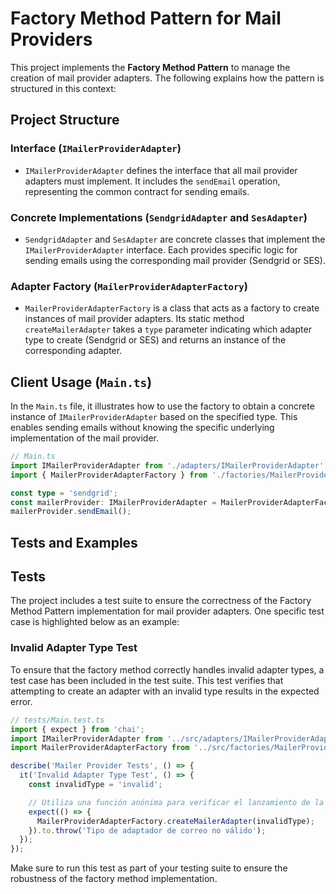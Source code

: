 # Factory Method Pattern for Mail Providers

This project implements the **Factory Method Pattern** to manage the creation of mail provider adapters. The following explains how the pattern is structured in this context:

## Project Structure

### Interface (`IMailerProviderAdapter`)

- `IMailerProviderAdapter` defines the interface that all mail provider adapters must implement. It includes the `sendEmail` operation, representing the common contract for sending emails.

### Concrete Implementations (`SendgridAdapter` and `SesAdapter`)

- `SendgridAdapter` and `SesAdapter` are concrete classes that implement the `IMailerProviderAdapter` interface. Each provides specific logic for sending emails using the corresponding mail provider (Sendgrid or SES).

### Adapter Factory (`MailerProviderAdapterFactory`)

- `MailerProviderAdapterFactory` is a class that acts as a factory to create instances of mail provider adapters. Its static method `createMailerAdapter` takes a `type` parameter indicating which adapter type to create (Sendgrid or SES) and returns an instance of the corresponding adapter.

## Client Usage (`Main.ts`)

In the `Main.ts` file, it illustrates how to use the factory to obtain a concrete instance of `IMailerProviderAdapter` based on the specified type. This enables sending emails without knowing the specific underlying implementation of the mail provider.

```typescript
// Main.ts
import IMailerProviderAdapter from './adapters/IMailerProviderAdapter';
import { MailerProviderAdapterFactory } from './factories/MailerProviderAdapterFactory';

const type = 'sendgrid';
const mailerProvider: IMailerProviderAdapter = MailerProviderAdapterFactory.createMailerAdapter(type);
mailerProvider.sendEmail();
```

## Tests and Examples

## Tests

The project includes a test suite to ensure the correctness of the Factory Method Pattern implementation for mail provider adapters. One specific test case is highlighted below as an example:

### Invalid Adapter Type Test
To ensure that the factory method correctly handles invalid adapter types, a test case has been included in the test suite. This test verifies that attempting to create an adapter with an invalid type results in the expected error.

```typescript
// tests/Main.test.ts
import { expect } from 'chai';
import IMailerProviderAdapter from '../src/adapters/IMailerProviderAdapter';
import MailerProviderAdapterFactory from '../src/factories/MailerProviderAdapterFactory';

describe('Mailer Provider Tests', () => {
  it('Invalid Adapter Type Test', () => {
    const invalidType = 'invalid';

    // Utiliza una función anónima para verificar el lanzamiento de la excepción
    expect(() => {
      MailerProviderAdapterFactory.createMailerAdapter(invalidType);
    }).to.throw('Tipo de adaptador de correo no válido');
  });
});
```
Make sure to run this test as part of your testing suite to ensure the robustness of the factory method implementation.